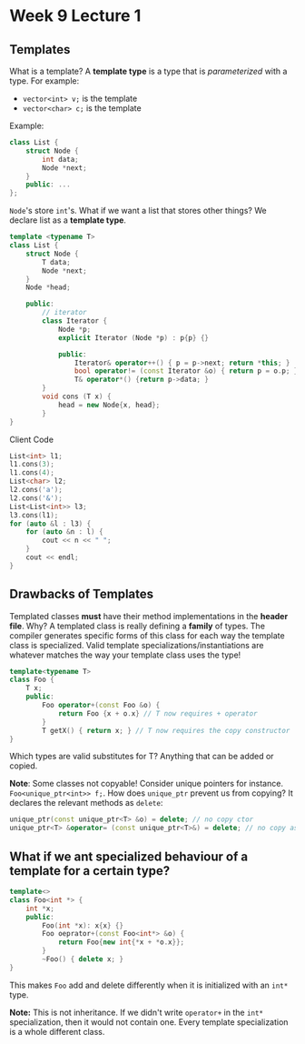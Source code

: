 # Week 9 Lecture 1

## Templates
What is a template? A **template type** is a type that is *parameterized* with a type. For example:
- `vector<int> v;` <int> is the template
- `vector<char> c;` <char> is the template

Example:
```cpp
class List {
    struct Node {
        int data;
        Node *next;
    }
    public: ...
};
```

`Node`'s store `int`'s. What if we want a list that stores other things? We declare list as a **template type**.

```cpp
template <typename T>
class List {
    struct Node {
        T data;
        Node *next;
    }
    Node *head;

    public:
        // iterator
        class Iterator {
            Node *p;
            explicit Iterator (Node *p) : p{p} {}

            public:
                Iterator& operator++() { p = p->next; return *this; }
                bool operator!= (const Iterator &o) { return p = o.p; }
                T& operator*() {return p->data; }       
        }
        void cons (T x) {
            head = new Node{x, head};
        }
}
```

Client Code
```cpp
List<int> l1;
l1.cons(3);
l1.cons(4);
List<char> l2;
l2.cons('a');
l2.cons('&');
List<List<int>> l3;
l3.cons(l1);
for (auto &l : l3) {
    for (auto &n : l) {
        cout << n << " ";
    }
    cout << endl;
}
```

## Drawbacks of Templates
Templated classes **must** have their method implementations in the **header file**. Why? A templated class is really defining a **family** of types. The compiler generates specific forms of this class for each way the template class is specialized. Valid template specializations/instantiations are whatever matches the way your template class uses the type!

```cpp
template<typename T>
class Foo {
    T x;
    public:
        Foo operator+(const Foo &o) {
            return Foo {x + o.x} // T now requires + operator
        }
        T getX() { return x; } // T now requires the copy constructor
}
```
Which types are valid substitutes for T? Anything that can be added or copied.

**Note**: Some classes not copyable! Consider unique pointers for instance. `Foo<unique_ptr<int>> f;`. How does `unique_ptr` prevent us from copying? It declares the relevant methods as `delete`:

```cpp
unique_ptr(const unique_ptr<T> &o) = delete; // no copy ctor
unique_ptr<T> &operator= (const unique_ptr<T>&) = delete; // no copy assignment
```

## What if we ant specialized behaviour of a template for a certain type?
```cpp
template<>
class Foo<int *> {
    int *x;
    public:
        Foo(int *x): x{x} {}
        Foo oeprator+(const Foo<int*> &o) {
            return Foo{new int{*x + *o.x}};
        }
        ~Foo() { delete x; }
}
```

This makes `Foo` add and delete differently when it is initialized with an `int*` type.

**Note:** This is not inheritance. If we didn't write `operator+` in the `int*` specialization, then it would not contain one. Every template specialization is a whole different class.




